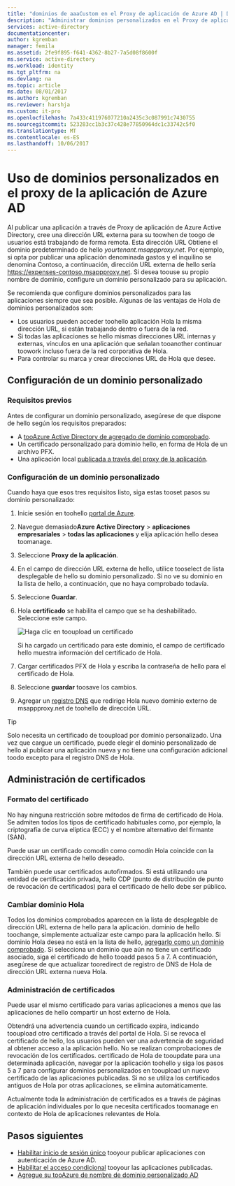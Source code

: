 ```yaml
---
title: "dominios de aaaCustom en el Proxy de aplicación de Azure AD | Documentos de Microsoft"
description: "Administrar dominios personalizados en el Proxy de aplicación de Azure AD para esa dirección URL de hello para la aplicación hello Hola igual independientemente de donde los usuarios obtener acceso a él."
services: active-directory
documentationcenter: 
author: kgremban
manager: femila
ms.assetid: 2fe9f895-f641-4362-8b27-7a5d08f8600f
ms.service: active-directory
ms.workload: identity
ms.tgt_pltfrm: na
ms.devlang: na
ms.topic: article
ms.date: 08/01/2017
ms.author: kgremban
ms.reviewer: harshja
ms.custom: it-pro
ms.openlocfilehash: 7a433c411976077210a2435c3c087991c7430755
ms.sourcegitcommit: 523283cc1b3c37c428e77850964dc1c33742c5f0
ms.translationtype: MT
ms.contentlocale: es-ES
ms.lasthandoff: 10/06/2017
---
```

# <a name="working-with-custom-domains-in-azure-ad-application-proxy"></a>Uso de dominios personalizados en el proxy de la aplicación de Azure AD

Al publicar una aplicación a través de Proxy de aplicación de Azure Active Directory, cree una dirección URL externa para su toowhen de toogo de usuarios está trabajando de forma remota. Esta dirección URL Obtiene el dominio predeterminado de hello *yourtenant.msappproxy.net*. Por ejemplo, si opta por publicar una aplicación denominada gastos y el inquilino se denomina Contoso, a continuación, dirección URL externa de hello sería https://expenses-contoso.msappproxy.net. Si desea toouse su propio nombre de dominio, configure un dominio personalizado para su aplicación. 

Se recomienda que configure dominios personalizados para las aplicaciones siempre que sea posible. Algunas de las ventajas de Hola de dominios personalizados son:

- Los usuarios pueden acceder toohello aplicación Hola la misma dirección URL, si están trabajando dentro o fuera de la red.
- Si todas las aplicaciones se hello mismas direcciones URL internas y externas, vínculos en una aplicación que señalan tooanother continuar toowork incluso fuera de la red corporativa de Hola. 
- Para controlar su marca y crear direcciones URL de Hola que desee. 


## <a name="configure-a-custom-domain"></a>Configuración de un dominio personalizado

### <a name="prerequisites"></a>Requisitos previos

Antes de configurar un dominio personalizado, asegúrese de que dispone de hello según los requisitos preparados: 
- A [tooAzure Active Directory de agregado de dominio comprobado](active-directory-domains-add-azure-portal.md).
- Un certificado personalizado para dominio hello, en forma de Hola de un archivo PFX. 
- Una aplicación local [publicada a través del proxy de la aplicación](application-proxy-publish-azure-portal.md).

### <a name="configure-your-custom-domain"></a>Configuración de un dominio personalizado

Cuando haya que esos tres requisitos listo, siga estas tooset pasos su dominio personalizado:

1. Inicie sesión en toohello [portal de Azure](https://portal.azure.com).
2. Navegue demasiado**Azure Active Directory** > **aplicaciones empresariales** > **todas las aplicaciones** y elija aplicación hello desea toomanage.
3. Seleccione **Proxy de la aplicación**. 
4. En el campo de dirección URL externa de hello, utilice tooselect de lista desplegable de hello su dominio personalizado. Si no ve su dominio en la lista de hello, a continuación, que no haya comprobado todavía. 
5. Seleccione **Guardar**.
5. Hola **certificado** se habilita el campo que se ha deshabilitado. Seleccione este campo. 

   ![Haga clic en tooupload un certificado](./media/active-directory-application-proxy-custom-domains/certificate.png)

   Si ha cargado un certificado para este dominio, el campo de certificado hello muestra información del certificado de Hola. 

6. Cargar certificados PFX de Hola y escriba la contraseña de hello para el certificado de Hola. 
7. Seleccione **guardar** toosave los cambios. 
8. Agregar un [registro DNS](../dns/dns-operations-recordsets-portal.md) que redirige Hola nuevo dominio externo de msappproxy.net de toohello de dirección URL. 

>[!TIP] 
>Solo necesita un certificado de tooupload por dominio personalizado. Una vez que cargue un certificado, puede elegir el dominio personalizado de hello al publicar una aplicación nueva y no tiene una configuración adicional toodo excepto para el registro DNS de Hola. 

## <a name="manage-certificates"></a>Administración de certificados

### <a name="certificate-format"></a>Formato del certificado
No hay ninguna restricción sobre métodos de firma de certificado de Hola. Se admiten todos los tipos de certificado habituales como, por ejemplo, la criptografía de curva elíptica (ECC) y el nombre alternativo del firmante (SAN). 

Puede usar un certificado comodín como comodín Hola coincide con la dirección URL externa de hello deseado. 

También puede usar certificados autofirmados. Si está utilizando una entidad de certificación privada, hello CDP (punto de distribución de punto de revocación de certificados) para el certificado de hello debe ser público.

### <a name="changing-hello-domain"></a>Cambiar dominio Hola
Todos los dominios comprobados aparecen en la lista de desplegable de dirección URL externa de hello para la aplicación. dominio de hello toochange, simplemente actualizar este campo para la aplicación hello. Si dominio Hola desea no está en la lista de hello, [agregarlo como un dominio comprobado](active-directory-domains-add-azure-portal.md). Si selecciona un dominio que aún no tiene un certificado asociado, siga el certificado de hello tooadd pasos 5 a 7. A continuación, asegúrese de que actualizar tooredirect de registro de DNS de Hola de dirección URL externa nueva Hola. 

### <a name="certificate-management"></a>Administración de certificados
Puede usar el mismo certificado para varias aplicaciones a menos que las aplicaciones de hello compartir un host externo de Hola. 

Obtendrá una advertencia cuando un certificado expira, indicando tooupload otro certificado a través del portal de Hola. Si se revoca el certificado de hello, los usuarios pueden ver una advertencia de seguridad al obtener acceso a la aplicación hello. No se realizan comprobaciones de revocación de los certificados.  certificado de Hola de tooupdate para una determinada aplicación, navegar por la aplicación toohello y siga los pasos 5 a 7 para configurar dominios personalizados en tooupload un nuevo certificado de las aplicaciones publicadas. Si no se utiliza los certificados antiguos de Hola por otras aplicaciones, se elimina automáticamente. 

Actualmente toda la administración de certificados es a través de páginas de aplicación individuales por lo que necesita certificados toomanage en contexto de Hola de aplicaciones relevantes de Hola. 

## <a name="next-steps"></a>Pasos siguientes
* [Habilitar inicio de sesión único](active-directory-application-proxy-sso-using-kcd.md) tooyour publicar aplicaciones con autenticación de Azure AD.
* [Habilitar el acceso condicional](active-directory-application-proxy-conditional-access.md) tooyour las aplicaciones publicadas.
* [Agregue su tooAzure de nombre de dominio personalizado AD](active-directory-domains-add-azure-portal.md)


